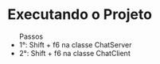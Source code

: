 # Executando o Projeto
<ul> Passos
    <li> 1°: Shift + f6 na classe ChatServer
    <li> 2°: Shift + f6 na classe ChatClient 
</ul>
